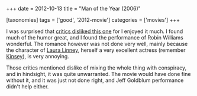+++
date = 2012-10-13
title = "Man of the Year (2006)"

[taxonomies]
tags = ['good', '2012-movie']
categories = ['movies']
+++

I was surprised that [critics disliked this one] for I enjoyed it much.
I found much of the humor great, and I found the performance of Robin
Williams wonderful. The romance however was not done very well, mainly
because the character of [Laura Linney], herself a very excellent
actress (remember [Kinsey]), is very annoying.

Those critics mentioned dislike of mixing the whole thing with
conspiracy, and in hindsight, it was quite unwarranted. The movie would
have done fine without it, and it was just not done right, and Jeff
Goldblum performance didn't help either.

  [critics disliked this one]: http://en.wikipedia.org/wiki/Man_of_the_Year_(2006_film)#Reception
  [Laura Linney]: http://en.wikipedia.org/wiki/Laura_Linney
  [Kinsey]: http://tshepang.net/kinsey-2004
